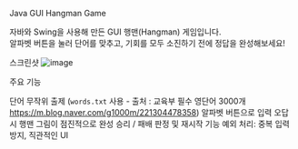 Java GUI Hangman Game

자바와 Swing을 사용해 만든 GUI 행맨(Hangman) 게임입니다.  
알파벳 버튼을 눌러 단어를 맞추고, 기회를 모두 소진하기 전에 정답을 완성해보세요!



스크린샷
![image](https://github.com/user-attachments/assets/1dcead2f-cbe3-41d3-b424-2bb72a1309e8)



주요 기능

  단어 무작위 출제 (`words.txt` 사용 - 출처 : 교육부 필수 영단어 3000개 https://m.blog.naver.com/g1000m/221304478358)
  알파벳 버튼으로 입력
  오답 시 행맨 그림이 점진적으로 완성
  승리 / 패배 판정 및 재시작 기능
  예외 처리: 중복 입력 방지, 직관적인 UI
